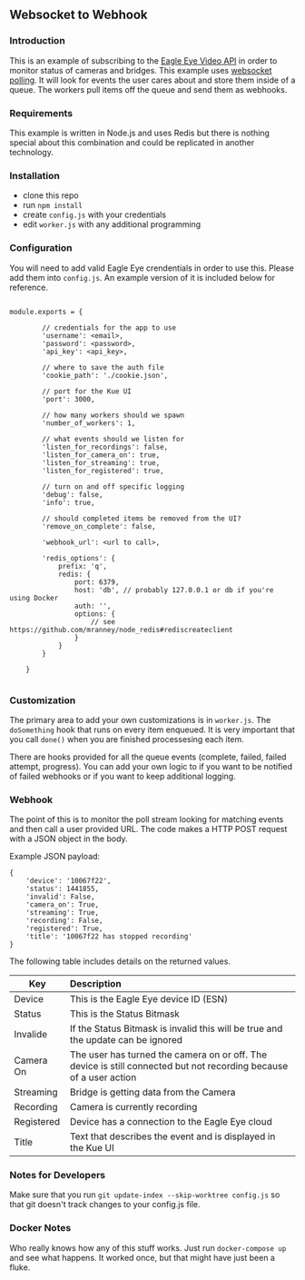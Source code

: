 ## Websocket to Webhook ##

### Introduction ###
This is an example of subscribing to the [Eagle Eye Video API](https://een.com) in order to monitor status of cameras and bridges.  This example uses [websocket polling](https://apidocs.eagleeyenetworks.com/apidocs/#websocket-polling).  It will look for events the user cares about and store them inside of a queue.  The workers pull items off the queue and send them as webhooks.

### Requirements ###
This example is written in Node.js and uses Redis but there is nothing special about this combination and could be replicated in another technology.

### Installation ###
- clone this repo
- run `npm install`
- create `config.js` with your credentials
- edit `worker.js` with any additional programming

### Configuration ###
You will need to add valid Eagle Eye crendentials in order to use this.  Please add them into `config.js`.  An example version of it is included below for reference.

```

module.exports = {

        // credentials for the app to use
        'username': <email>,
        'password': <password>,
        'api_key': <api_key>,

        // where to save the auth file
        'cookie_path': './cookie.json',

        // port for the Kue UI
        'port': 3000,

        // how many workers should we spawn
        'number_of_workers': 1,

        // what events should we listen for
        'listen_for_recordings': false,
        'listen_for_camera_on': true,
        'listen_for_streaming': true,
        'listen_for_registered': true,

        // turn on and off specific logging
        'debug': false,
        'info': true,

        // should completed items be removed from the UI?
        'remove_on_complete': false,
        
        'webhook_url': <url to call>,

        'redis_options': {
            prefix: 'q',
            redis: {
                port: 6379,
                host: 'db', // probably 127.0.0.1 or db if you're using Docker
                auth: '',
                options: {
                    // see https://github.com/mranney/node_redis#rediscreateclient
                }
            }
        }

    }


```

### Customization ###
The primary area to add your own customizations is in `worker.js`.  The `doSomething` hook that runs on every item enqueued.  It is very important that you call `done()` when you are finished processesing each item.

There are hooks provided for all the queue events (complete, failed, failed attempt, progress).  You can add your own logic to if you want to be notified of failed webhooks or if you want to keep additional logging.


### Webhook ###
The point of this is to monitor the poll stream looking for matching events and then call a user provided URL.  The code makes a HTTP POST request with a JSON object in the body.

Example JSON payload:

```
{
	'device': '10067f22', 
	'status': 1441855, 
	'invalid': False, 
	'camera_on': True, 
	'streaming': True, 
	'recording': False, 
	'registered': True, 
	'title': '10067f22 has stopped recording'
}
```

The following table includes details on the returned values.


| Key        | Description           |
| ------------- |:------------- |
| Device      | This is the Eagle Eye device ID (ESN) |
| Status  | This is the Status Bitmask |
| Invalide | If the Status Bitmask is invalid this will be true and the update can be ignored|
| Camera On | The user has turned the camera on or off.  The device is still connected but not recording because of a user action |
| Streaming | Bridge is getting data from the Camera |
| Recording | Camera is currently recording |
| Registered | Device has a connection to the Eagle Eye cloud |
| Title | Text that describes the event and is displayed in the Kue UI |


### Notes for Developers ###
Make sure that you run `git update-index --skip-worktree config.js` so that git doesn't track changes to your config.js file.


### Docker Notes ###
Who really knows how any of this stuff works.  Just run `docker-compose up` and see what happens.  It worked once, but that might have just been a fluke.
